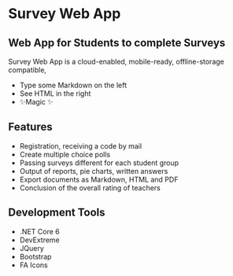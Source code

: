 # Survey Web App
## Web App for Students to complete Surveys

Survey Web App is a cloud-enabled, mobile-ready, offline-storage compatible,


- Type some Markdown on the left
- See HTML in the right
- ✨Magic ✨

## Features

- Registration, receiving a code by mail
- Create multiple choice polls
- Passing surveys different for each student group
- Output of reports, pie charts, written answers
- Export documents as Markdown, HTML and PDF
- Conclusion of the overall rating of teachers

## Development Tools

- .NET Core 6
- DevExtreme
- JQuery
- Bootstrap
- FA Icons

